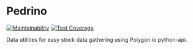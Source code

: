 # Pedrino

[![Maintainability](https://api.codeclimate.com/v1/badges/1ea97d14fbe61a0bfce7/maintainability)](https://codeclimate.com/github/pedrojrv/equities-trader-bot/maintainability) 
[![Test Coverage](https://api.codeclimate.com/v1/badges/1ea97d14fbe61a0bfce7/test_coverage)](https://codeclimate.com/github/pedrojrv/equities-trader-bot/test_coverage)

Data utilities for easy stock data gathering using Polygon.io python-api. 
